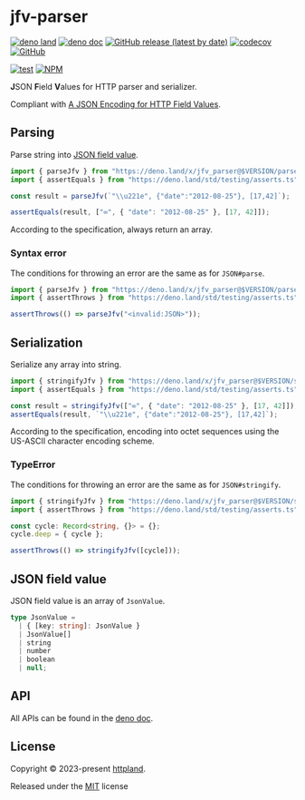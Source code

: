 # jfv-parser

[![deno land](http://img.shields.io/badge/available%20on-deno.land/x-lightgrey.svg?logo=deno)](https://deno.land/x/jfv_parser)
[![deno doc](https://doc.deno.land/badge.svg)](https://doc.deno.land/https/deno.land/x/jfv_parser/mod.ts)
[![GitHub release (latest by date)](https://img.shields.io/github/v/release/httpland/jfv-parser)](https://github.com/httpland/jfv-parser/releases)
[![codecov](https://codecov.io/github/httpland/jfv-parser/branch/main/graph/badge.svg)](https://codecov.io/gh/httpland/jfv-parser)
[![GitHub](https://img.shields.io/github/license/httpland/jfv-parser)](https://github.com/httpland/jfv-parser/blob/main/LICENSE)

[![test](https://github.com/httpland/jfv-parser/actions/workflows/test.yaml/badge.svg)](https://github.com/httpland/jfv-parser/actions/workflows/test.yaml)
[![NPM](https://nodei.co/npm/@httpland/jfv-parser.png?mini=true)](https://nodei.co/npm/@httpland/jfv-parser/)

**J**SON **F**ield **V**alues for HTTP parser and serializer.

Compliant with
[A JSON Encoding for HTTP Field Values](https://datatracker.ietf.org/doc/html/draft-reschke-http-jfv).

## Parsing

Parse string into [JSON field value](#json-field-value).

```ts
import { parseJfv } from "https://deno.land/x/jfv_parser@$VERSION/parse.ts";
import { assertEquals } from "https://deno.land/std/testing/asserts.ts";

const result = parseJfv(`"\\u221e", {"date":"2012-08-25"}, [17,42]`);

assertEquals(result, ["∞", { "date": "2012-08-25" }, [17, 42]]);
```

According to the specification, always return an array.

### Syntax error

The conditions for throwing an error are the same as for `JSON#parse`.

```ts
import { parseJfv } from "https://deno.land/x/jfv_parser@$VERSION/parse.ts";
import { assertThrows } from "https://deno.land/std/testing/asserts.ts";

assertThrows(() => parseJfv("<invalid:JSON>"));
```

## Serialization

Serialize any array into string.

```ts
import { stringifyJfv } from "https://deno.land/x/jfv_parser@$VERSION/stringify.ts";
import { assertEquals } from "https://deno.land/std/testing/asserts.ts";

const result = stringifyJfv(["∞", { "date": "2012-08-25" }, [17, 42]]);
assertEquals(result, `"\\u221e", {"date":"2012-08-25"}, [17,42]`);
```

According to the specification, encoding into octet sequences using the US-ASCII
character encoding scheme.

### TypeError

The conditions for throwing an error are the same as for `JSON#stringify`.

```ts
import { stringifyJfv } from "https://deno.land/x/jfv_parser@$VERSION/stringify.ts";
import { assertThrows } from "https://deno.land/std/testing/asserts.ts";

const cycle: Record<string, {}> = {};
cycle.deep = { cycle };

assertThrows(() => stringifyJfv([cycle]));
```

## JSON field value

JSON field value is an array of `JsonValue`.

```ts
type JsonValue =
  | { [key: string]: JsonValue }
  | JsonValue[]
  | string
  | number
  | boolean
  | null;
```

## API

All APIs can be found in the
[deno doc](https://doc.deno.land/https/deno.land/x/jfv_parser/mod.ts).

## License

Copyright © 2023-present [httpland](https://github.com/httpland).

Released under the [MIT](./LICENSE) license

